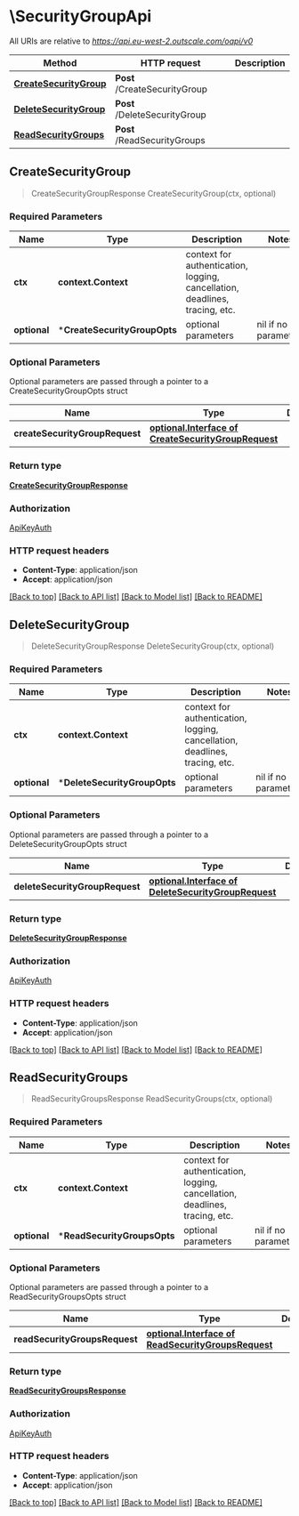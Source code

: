 # \SecurityGroupApi

All URIs are relative to *https://api.eu-west-2.outscale.com/oapi/v0*

Method | HTTP request | Description
------------- | ------------- | -------------
[**CreateSecurityGroup**](SecurityGroupApi.md#CreateSecurityGroup) | **Post** /CreateSecurityGroup | 
[**DeleteSecurityGroup**](SecurityGroupApi.md#DeleteSecurityGroup) | **Post** /DeleteSecurityGroup | 
[**ReadSecurityGroups**](SecurityGroupApi.md#ReadSecurityGroups) | **Post** /ReadSecurityGroups | 



## CreateSecurityGroup

> CreateSecurityGroupResponse CreateSecurityGroup(ctx, optional)



### Required Parameters


Name | Type | Description  | Notes
------------- | ------------- | ------------- | -------------
**ctx** | **context.Context** | context for authentication, logging, cancellation, deadlines, tracing, etc.
 **optional** | ***CreateSecurityGroupOpts** | optional parameters | nil if no parameters

### Optional Parameters

Optional parameters are passed through a pointer to a CreateSecurityGroupOpts struct


Name | Type | Description  | Notes
------------- | ------------- | ------------- | -------------
 **createSecurityGroupRequest** | [**optional.Interface of CreateSecurityGroupRequest**](CreateSecurityGroupRequest.md)|  | 

### Return type

[**CreateSecurityGroupResponse**](CreateSecurityGroupResponse.md)

### Authorization

[ApiKeyAuth](../README.md#ApiKeyAuth)

### HTTP request headers

- **Content-Type**: application/json
- **Accept**: application/json

[[Back to top]](#) [[Back to API list]](../README.md#documentation-for-api-endpoints)
[[Back to Model list]](../README.md#documentation-for-models)
[[Back to README]](../README.md)


## DeleteSecurityGroup

> DeleteSecurityGroupResponse DeleteSecurityGroup(ctx, optional)



### Required Parameters


Name | Type | Description  | Notes
------------- | ------------- | ------------- | -------------
**ctx** | **context.Context** | context for authentication, logging, cancellation, deadlines, tracing, etc.
 **optional** | ***DeleteSecurityGroupOpts** | optional parameters | nil if no parameters

### Optional Parameters

Optional parameters are passed through a pointer to a DeleteSecurityGroupOpts struct


Name | Type | Description  | Notes
------------- | ------------- | ------------- | -------------
 **deleteSecurityGroupRequest** | [**optional.Interface of DeleteSecurityGroupRequest**](DeleteSecurityGroupRequest.md)|  | 

### Return type

[**DeleteSecurityGroupResponse**](DeleteSecurityGroupResponse.md)

### Authorization

[ApiKeyAuth](../README.md#ApiKeyAuth)

### HTTP request headers

- **Content-Type**: application/json
- **Accept**: application/json

[[Back to top]](#) [[Back to API list]](../README.md#documentation-for-api-endpoints)
[[Back to Model list]](../README.md#documentation-for-models)
[[Back to README]](../README.md)


## ReadSecurityGroups

> ReadSecurityGroupsResponse ReadSecurityGroups(ctx, optional)



### Required Parameters


Name | Type | Description  | Notes
------------- | ------------- | ------------- | -------------
**ctx** | **context.Context** | context for authentication, logging, cancellation, deadlines, tracing, etc.
 **optional** | ***ReadSecurityGroupsOpts** | optional parameters | nil if no parameters

### Optional Parameters

Optional parameters are passed through a pointer to a ReadSecurityGroupsOpts struct


Name | Type | Description  | Notes
------------- | ------------- | ------------- | -------------
 **readSecurityGroupsRequest** | [**optional.Interface of ReadSecurityGroupsRequest**](ReadSecurityGroupsRequest.md)|  | 

### Return type

[**ReadSecurityGroupsResponse**](ReadSecurityGroupsResponse.md)

### Authorization

[ApiKeyAuth](../README.md#ApiKeyAuth)

### HTTP request headers

- **Content-Type**: application/json
- **Accept**: application/json

[[Back to top]](#) [[Back to API list]](../README.md#documentation-for-api-endpoints)
[[Back to Model list]](../README.md#documentation-for-models)
[[Back to README]](../README.md)

